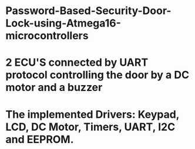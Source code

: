 # Password-Based-Security-Door-Lock-using-Atmega16-microcontrollers
# 2 ECU'S connected by UART protocol controlling the door by a DC motor and a buzzer
# The implemented Drivers: Keypad, LCD, DC Motor, Timers, UART, I2C and EEPROM.
